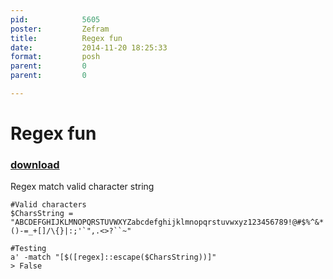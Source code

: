 ```yaml
---
pid:            5605
poster:         Zefram
title:          Regex fun
date:           2014-11-20 18:25:33
format:         posh
parent:         0
parent:         0

---
```


# Regex fun

### [download](5605.ps1)

Regex match valid character string	

```posh
#Valid characters
$CharsString = "ABCDEFGHIJKLMNOPQRSTUVWXYZabcdefghijklmnopqrstuvwxyz123456789!@#$%^&*()-=_+[]/\{}|:;'`",.<>?``~"

#Testing
a' -match "[$([regex]::escape($CharsString))]"
> False
```
